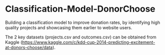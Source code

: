 # Classification-Model-DonorChoose
Building a classification model to improve donation rates, by identifying high quality projects and showcasing them earlier to website users.

The 2 key datasets (projects.csv and outcomes.csv) can be obtained from Kaggle (https://www.kaggle.com/c/kdd-cup-2014-predicting-excitement-at-donors-choose/data).
